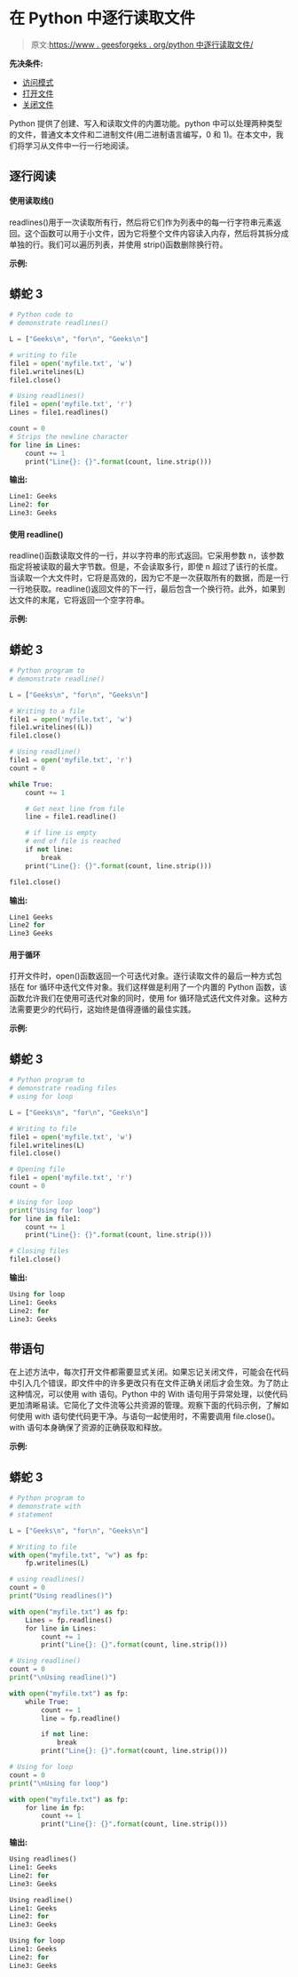 # 在 Python 中逐行读取文件

> 原文:[https://www . geesforgeks . org/python 中逐行读取文件/](https://www.geeksforgeeks.org/read-a-file-line-by-line-in-python/)

**先决条件:**

*   [访问模式](https://www.geeksforgeeks.org/reading-writing-text-files-python/)
*   [打开文件](https://www.geeksforgeeks.org/reading-writing-text-files-python/)
*   [关闭文件](https://www.geeksforgeeks.org/reading-writing-text-files-python/)

Python 提供了创建、写入和读取文件的内置功能。python 中可以处理两种类型的文件，普通文本文件和二进制文件(用二进制语言编写，0 和 1)。在本文中，我们将学习从文件中一行一行地阅读。

## 逐行阅读

#### 使用读取线()

readlines()用于一次读取所有行，然后将它们作为列表中的每一行字符串元素返回。这个函数可以用于小文件，因为它将整个文件内容读入内存，然后将其拆分成单独的行。我们可以遍历列表，并使用 strip()函数删除换行符。

**示例:**

## 蟒蛇 3

```py
# Python code to
# demonstrate readlines()

L = ["Geeks\n", "for\n", "Geeks\n"]

# writing to file
file1 = open('myfile.txt', 'w')
file1.writelines(L)
file1.close()

# Using readlines()
file1 = open('myfile.txt', 'r')
Lines = file1.readlines()

count = 0
# Strips the newline character
for line in Lines:
    count += 1
    print("Line{}: {}".format(count, line.strip()))
```

**输出:**

```py
Line1: Geeks
Line2: for
Line3: Geeks
```

#### 使用 readline()

readline()函数读取文件的一行，并以字符串的形式返回。它采用参数 n，该参数指定将被读取的最大字节数。但是，不会读取多行，即使 n 超过了该行的长度。当读取一个大文件时，它将是高效的，因为它不是一次获取所有的数据，而是一行一行地获取。readline()返回文件的下一行，最后包含一个换行符。此外，如果到达文件的末尾，它将返回一个空字符串。

**示例:**

## 蟒蛇 3

```py
# Python program to
# demonstrate readline()

L = ["Geeks\n", "for\n", "Geeks\n"]

# Writing to a file
file1 = open('myfile.txt', 'w')
file1.writelines((L))
file1.close()

# Using readline()
file1 = open('myfile.txt', 'r')
count = 0

while True:
    count += 1

    # Get next line from file
    line = file1.readline()

    # if line is empty
    # end of file is reached
    if not line:
        break
    print("Line{}: {}".format(count, line.strip()))

file1.close()
```

**输出:**

```py
Line1 Geeks
Line2 for
Line3 Geeks
```

#### 用于循环

打开文件时，open()函数返回一个可迭代对象。逐行读取文件的最后一种方式包括在 for 循环中迭代文件对象。我们这样做是利用了一个内置的 Python 函数，该函数允许我们在使用可迭代对象的同时，使用 for 循环隐式迭代文件对象。这种方法需要更少的代码行，这始终是值得遵循的最佳实践。

**示例:**

## 蟒蛇 3

```py
# Python program to
# demonstrate reading files
# using for loop

L = ["Geeks\n", "for\n", "Geeks\n"]

# Writing to file
file1 = open('myfile.txt', 'w')
file1.writelines(L)
file1.close()

# Opening file
file1 = open('myfile.txt', 'r')
count = 0

# Using for loop
print("Using for loop")
for line in file1:
    count += 1
    print("Line{}: {}".format(count, line.strip()))

# Closing files
file1.close()
```

**输出:**

```py
Using for loop
Line1: Geeks
Line2: for
Line3: Geeks
```

## 带语句

在上述方法中，每次打开文件都需要显式关闭。如果忘记关闭文件，可能会在代码中引入几个错误，即文件中的许多更改只有在文件正确关闭后才会生效。为了防止这种情况，可以使用 with 语句。Python 中的 With 语句用于异常处理，以使代码更加清晰易读。它简化了文件流等公共资源的管理。观察下面的代码示例，了解如何使用 with 语句使代码更干净。与语句一起使用时，不需要调用 file.close()。with 语句本身确保了资源的正确获取和释放。

**示例:**

## 蟒蛇 3

```py
# Python program to
# demonstrate with
# statement

L = ["Geeks\n", "for\n", "Geeks\n"]

# Writing to file
with open("myfile.txt", "w") as fp:
    fp.writelines(L)

# using readlines()
count = 0
print("Using readlines()")

with open("myfile.txt") as fp:
    Lines = fp.readlines()
    for line in Lines:
        count += 1
        print("Line{}: {}".format(count, line.strip()))

# Using readline()
count = 0
print("\nUsing readline()")

with open("myfile.txt") as fp:
    while True:
        count += 1
        line = fp.readline()

        if not line:
            break
        print("Line{}: {}".format(count, line.strip()))

# Using for loop
count = 0
print("\nUsing for loop")

with open("myfile.txt") as fp:
    for line in fp:
        count += 1
        print("Line{}: {}".format(count, line.strip()))
```

**输出:**

```py
Using readlines()
Line1: Geeks
Line2: for
Line3: Geeks

Using readline()
Line1: Geeks
Line2: for
Line3: Geeks

Using for loop
Line1: Geeks
Line2: for
Line3: Geeks
```